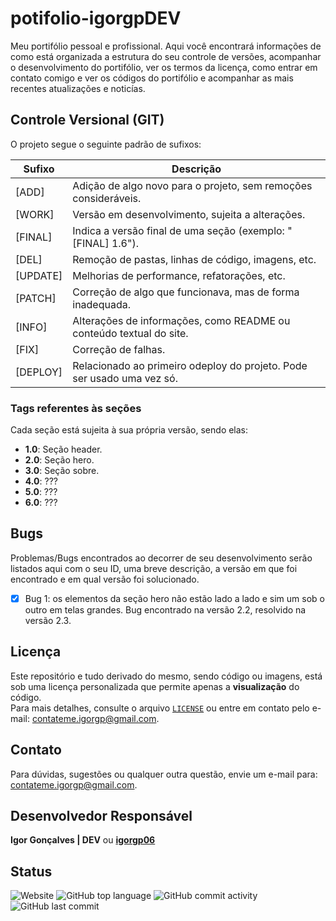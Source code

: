 # potifolio-igorgpDEV

Meu portifólio pessoal e profissional. Aqui você encontrará informações de como está organizada a estrutura do seu controle de versões, acompanhar o desenvolvimento do portifólio, ver os termos da licença, como entrar em contato comigo e ver os códigos do portifólio e acompanhar as mais recentes atualizações e noticías.

## Controle Versional (GIT)

O projeto segue o seguinte padrão de sufixos:

| Sufixo   | Descrição                                                              |
| -------- | ---------------------------------------------------------------------- |
| [ADD]    | Adição de algo novo para o projeto, sem remoções consideráveis.        |
| [WORK]   | Versão em desenvolvimento, sujeita a alterações.                       |
| [FINAL]  | Indica a versão final de uma seção (exemplo: "[FINAL] 1.6").           |
| [DEL]    | Remoção de pastas, linhas de código, imagens, etc.                     |
| [UPDATE] | Melhorias de performance, refatorações, etc.                           |
| [PATCH]  | Correção de algo que funcionava, mas de forma inadequada.              |
| [INFO]   | Alterações de informações, como README ou conteúdo textual do site.    |
| [FIX]    | Correção de falhas.                                                    |
| [DEPLOY] | Relacionado ao primeiro odeploy do projeto. Pode ser usado uma vez só. |

### Tags referentes às seções

Cada seção está sujeita à sua própria versão, sendo elas:

- **1.0**: Seção header. 
- **2.0**: Seção hero. 
- **3.0**: Seção sobre. 
- **4.0**: ??? 
- **5.0**: ??? 
- **6.0**: ???

## Bugs

Problemas/Bugs encontrados ao decorrer de seu desenvolvimento serão listados aqui com o seu ID, uma breve descrição, a versão em que foi encontrado e em qual versão foi solucionado.

- [x] Bug 1: os elementos da seção hero não estão lado a lado e sim um sob o outro em telas grandes. Bug encontrado na versão 2.2, resolvido na versão 2.3.

## Licença

Este repositório e tudo derivado do mesmo, sendo código ou imagens, está sob uma licença personalizada que permite apenas a **visualização** do código.   
Para mais detalhes, consulte o arquivo [`LICENSE`](./LICENSE) ou entre em contato pelo e-mail: contateme.igorgp@gmail.com.

## Contato

Para dúvidas, sugestões ou qualquer outra questão, envie um e-mail para: contateme.igorgp@gmail.com.  

## Desenvolvedor Responsável

**Igor Gonçalves | DEV** ou [**igorgp06**](https://github.com/igorgp06)

## Status

<div align="start" style="height: 24px">
    <img alt="Website" src="https://img.shields.io/website?url=https%3A%2F%2Figorgp06.github.io%2Fportifolio-igorgpDEV%2F&up_message=ONLINE&up_color=blue&down_message=OFFLINE&down_color=red&style=for-the-badge">
    <img alt="GitHub top language" src="https://img.shields.io/github/languages/top/igorgp06/portifolio-igorgpDEV?style=for-the-badge&color=orange">
    <img alt="GitHub commit activity" src="https://img.shields.io/github/commit-activity/t/igorgp06/portifolio-igorgpDEV?style=for-the-badge">
    <img alt="GitHub last commit" src="https://img.shields.io/github/last-commit/igorgp06/portifolio-igorgpDEV?style=for-the-badge">
</div>

